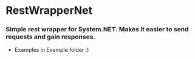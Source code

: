 # RestWrapperNet
### Simple rest wrapper for System.NET. Makes it easier to send requests and gain responses.
- Examples in Example folder :)
